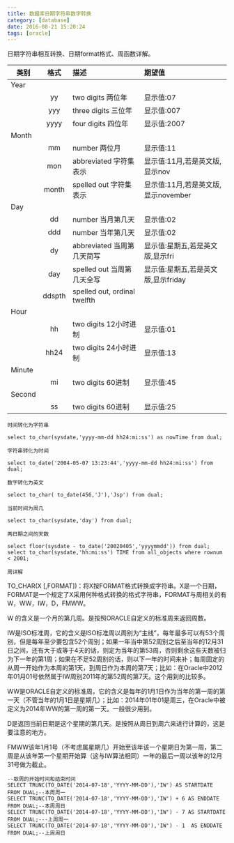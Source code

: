 ```yaml
---
title: 数据库日期字符串数字转换
category: [database]
date: 2016-08-21 15:20:24
tags: [oracle]
---
```

日期字符串相互转换、日期format格式、周函数详解。

<!--more-->
|类别|格式|描述|期望值|
| ------------- |:-------------:| :-----|:-----|
|Year||||    
||yy|two digits 两位年|显示值:07|
||yyy|three digits 三位年|显示值:007|
||yyyy|four digits 四位年|显示值:2007|
|Month||||
||mm|number     两位月|显示值:11|
||mon|abbreviated 字符集表示|显示值:11月,若是英文版,显示nov|
||month|spelled out 字符集表示|显示值:11月,若是英文版,显示november|
|Day||||
||dd|number 当月第几天|显示值:02|
||ddd|number 当年第几天|显示值:02|
||dy|abbreviated 当周第几天简写|显示值:星期五,若是英文版,显示fri|
||day|spelled out 当周第几天全写|显示值:星期五,若是英文版,显示friday
||ddspth|spelled out, ordinal twelfth||
|Hour||||
||hh|two digits 12小时进制|显示值:01|
||hh24|two digits 24小时进制|显示值:13|
|Minute||||
||mi|two digits 60进制|显示值:45|
|Second||||
||ss|two digits 60进制|显示值:25|

`时间转化为字符串`

    select to_char(sysdate,'yyyy-mm-dd hh24:mi:ss') as nowTime from dual; 

`字符串转化为时间`

    select to_date('2004-05-07 13:23:44','yyyy-mm-dd hh24:mi:ss') from dual;

`数字转化为英文`

    select to_char( to_date(456,'J'),'Jsp') from dual;

`当前时间为周几`

    select to_char(sysdate,'day') from dual;

`两日期之间的天数`

    select floor(sysdate - to_date('20020405','yyyymmdd')) from dual; 
    select to_char(sysdate,'hh:mi:ss') TIME from all_objects where rownum < 2001;

`周详解`

TO_CHAR(X [,FORMAT])：将X按FORMAT格式转换成字符串。X是一个日期，FORMAT是一个规定了X采用何种格式转换的格式字符串，FORMAT与周相关的有W，WW，IW，D，FMWW。

W 的含义是一个月的第几周。是按照ORACLE自定义的标准周来返回周数。

IW是ISO标准周，它的含义是ISO标准周以周别为“主线”，每年最多可以有53个周别，但是每年至少要包含52个周别；如果一年当中第52周别之后至当年的12月31日之间，还有大于或等于4天的话，则定为当年的第53周，否则剩余这些天数被归为下一年的第1周；如果在不足52周别的话，则以下一年的时间来补；每周固定的从周一开始作为本周的第1天，到周日作为本周的第7天；比如：在Oracle中2012年01月01号依然属于IW周别2011年的第52周的第7天。这个用到的比较多。

WW是ORACLE自定义的标准周，它的含义是每年的1月1日作为当年的第一周的第一天（不管当年的1月1日是星期几）；比如：2014年01年01是周三，在Oracle中被定义为2014年WW的第一周的第一天。一般很少用到。

D是返回当前日期是这个星期的第几天。是按照从周日到周六来进行计算的，这是要注意的地方。

FMWW该年1月1号（不考虑属星期几）开始至该年该一个星期日为第一周，第二周是从该年第一个星期开始算（这与IW算法相同）一年的最后一周以该年的12月31号做为截止。

    --取周的开始时间和结束时间
    SELECT TRUNC(TO_DATE('2014-07-18','YYYY-MM-DD'),'IW') AS STARTDATE FROM DUAL;--本周周一
    SELECT TRUNC(TO_DATE('2014-07-18','YYYY-MM-DD'),'IW') + 6 AS ENDDATE FROM DUAL;--本周周日
    SELECT TRUNC(TO_DATE('2014-07-18','YYYY-MM-DD'),'IW') - 7 AS STARTDATE FROM DUAL;---上周周一  
    SELECT TRUNC(TO_DATE('2014-07-18','YYYY-MM-DD'),'IW') - 1  AS ENDDATE FROM DUAL;--上周周日